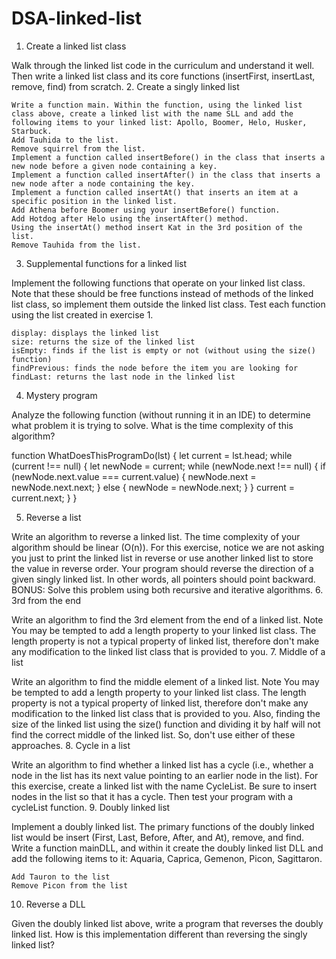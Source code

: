 # DSA-linked-list

1. Create a linked list class

Walk through the linked list code in the curriculum and understand it well. Then write a linked list class and its core functions (insertFirst, insertLast, remove, find) from scratch.
2. Create a singly linked list

    Write a function main. Within the function, using the linked list class above, create a linked list with the name SLL and add the following items to your linked list: Apollo, Boomer, Helo, Husker, Starbuck.
    Add Tauhida to the list.
    Remove squirrel from the list.
    Implement a function called insertBefore() in the class that inserts a new node before a given node containing a key.
    Implement a function called insertAfter() in the class that inserts a new node after a node containing the key.
    Implement a function called insertAt() that inserts an item at a specific position in the linked list.
    Add Athena before Boomer using your insertBefore() function.
    Add Hotdog after Helo using the insertAfter() method.
    Using the insertAt() method insert Kat in the 3rd position of the list.
    Remove Tauhida from the list.

3. Supplemental functions for a linked list

Implement the following functions that operate on your linked list class. Note that these should be free functions instead of methods of the linked list class, so implement them outside the linked list class. Test each function using the list created in exercise 1.

    display: displays the linked list
    size: returns the size of the linked list
    isEmpty: finds if the list is empty or not (without using the size() function)
    findPrevious: finds the node before the item you are looking for
    findLast: returns the last node in the linked list

4. Mystery program

Analyze the following function (without running it in an IDE) to determine what problem it is trying to solve. What is the time complexity of this algorithm?

function WhatDoesThisProgramDo(lst) {
    let current = lst.head;
    while (current !== null) {
        let newNode = current;
        while (newNode.next !== null) {
            if (newNode.next.value === current.value) {
                newNode.next = newNode.next.next;
            }
            else {
                newNode = newNode.next;
            }
        }
        current = current.next;
    }
}

5. Reverse a list

Write an algorithm to reverse a linked list. The time complexity of your algorithm should be linear (O(n)). For this exercise, notice we are not asking you just to print the linked list in reverse or use another linked list to store the value in reverse order. Your program should reverse the direction of a given singly linked list. In other words, all pointers should point backward. BONUS: Solve this problem using both recursive and iterative algorithms.
6. 3rd from the end

Write an algorithm to find the 3rd element from the end of a linked list. Note You may be tempted to add a length property to your linked list class. The length property is not a typical property of linked list, therefore don't make any modification to the linked list class that is provided to you.
7. Middle of a list

Write an algorithm to find the middle element of a linked list. Note You may be tempted to add a length property to your linked list class. The length property is not a typical property of linked list, therefore don't make any modification to the linked list class that is provided to you. Also, finding the size of the linked list using the size() function and dividing it by half will not find the correct middle of the linked list. So, don't use either of these approaches.
8. Cycle in a list

Write an algorithm to find whether a linked list has a cycle (i.e., whether a node in the list has its next value pointing to an earlier node in the list). For this exercise, create a linked list with the name CycleList. Be sure to insert nodes in the list so that it has a cycle. Then test your program with a cycleList function.
9. Doubly linked list

Implement a doubly linked list. The primary functions of the doubly linked list would be insert (First, Last, Before, After, and At), remove, and find. Write a function mainDLL, and within it create the doubly linked list DLL and add the following items to it: Aquaria, Caprica, Gemenon, Picon, Sagittaron.

    Add Tauron to the list
    Remove Picon from the list

10. Reverse a DLL

Given the doubly linked list above, write a program that reverses the doubly linked list. How is this implementation different than reversing the singly linked list?
